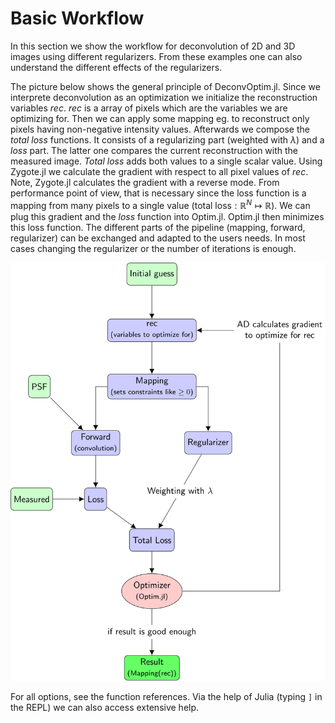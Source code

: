 # Basic Workflow

In this section we show the workflow for deconvolution of 2D and 3D images using different regularizers. 
From these examples one can also understand the different effects of the regularizers.

The picture below shows the general principle of DeconvOptim.jl.
Since we interprete deconvolution as an optimization we initialize the reconstruction variables *rec*. 
*rec* is a array of pixels which are the variables we are optimizing for.
Then we can apply some mapping eg. to reconstruct only pixels having non-negative intensity values.
Afterwards we compose the *total loss* functions. It consists of a regularizing part (weighted with $\lambda$) and a *loss* part.
The latter one compares the current reconstruction with the measured image.
*Total loss* adds both values to a single scalar value. Using Zygote.jl we calculate the gradient with respect to all pixel values of *rec*.
Note, Zygote.jl calculates the gradient with a reverse mode. From performance point of view, that is necessary since the loss function is a mapping from many pixels to a single value ($\text{total loss}: \mathbb{R}^N \mapsto \mathbb{R}$).
We can plug this gradient and the *loss* function into Optim.jl. Optim.jl then minimizes this loss function.
The different parts of the pipeline (mapping, forward, regularizer) can be exchanged and adapted to the users needs.
In most cases changing the regularizer or the number of iterations is enough.


![](../assets/tex/pipeline.svg)

For all options, see the function references.
Via the help of Julia (typing `]` in the REPL) we can also access extensive help.
